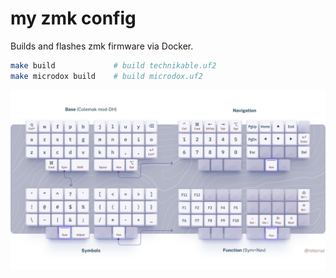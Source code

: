# my zmk config

Builds and flashes zmk firmware via Docker.

```sh
make build             # build technikable.uf2
make microdox build    # build microdox.uf2
```

![](./docs/reference.png)
